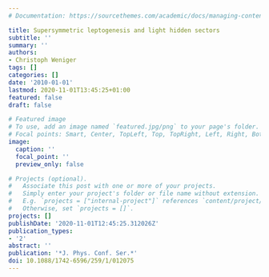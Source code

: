 ```yaml
---
# Documentation: https://sourcethemes.com/academic/docs/managing-content/

title: Supersymmetric leptogenesis and light hidden sectors
subtitle: ''
summary: ''
authors:
- Christoph Weniger
tags: []
categories: []
date: '2010-01-01'
lastmod: 2020-11-01T13:45:25+01:00
featured: false
draft: false

# Featured image
# To use, add an image named `featured.jpg/png` to your page's folder.
# Focal points: Smart, Center, TopLeft, Top, TopRight, Left, Right, BottomLeft, Bottom, BottomRight.
image:
  caption: ''
  focal_point: ''
  preview_only: false

# Projects (optional).
#   Associate this post with one or more of your projects.
#   Simply enter your project's folder or file name without extension.
#   E.g. `projects = ["internal-project"]` references `content/project/deep-learning/index.md`.
#   Otherwise, set `projects = []`.
projects: []
publishDate: '2020-11-01T12:45:25.312026Z'
publication_types:
- '2'
abstract: ''
publication: '*J. Phys. Conf. Ser.*'
doi: 10.1088/1742-6596/259/1/012075
---
```

